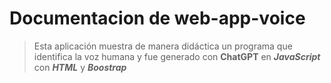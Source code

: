 # Documentacion de web-app-voice
>Esta aplicación muestra de manera didáctica un programa que identifica la voz humana y fue generado con **ChatGPT** en ***JavaScript*** con ***HTML*** y ***Boostrap***
